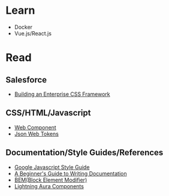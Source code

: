 # Learn
- Docker
- Vue.js/React.js

# Read

## Salesforce
- [Building an Enterprise CSS Framework](https://medium.com/salesforce-ux/building-an-enterprise-framework-is-hard-1e8d8b33e082)

## CSS/HTML/Javascript
- [Web Component](https://www.webcomponents.org/introduction)
- [Json Web Tokens](https://jwt.io/)

## Documentation/Style Guides/References
- [Google Javascript Style Guide](https://google.github.io/styleguide/jsguide.html)
- [A Beginner's Guide to Writing Documentation](https://www.writethedocs.org/guide/writing/beginners-guide-to-docs/)
- [BEM(Block Element Modifier)](http://getbem.com/introduction/)
- [Lightning Aura Components](https://developer.salesforce.com/docs/atlas.en-us.lightning.meta/lightning/intro_framework.htm)

